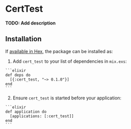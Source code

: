 # CertTest

**TODO: Add description**

## Installation

If [available in Hex](https://hex.pm/docs/publish), the package can be installed as:

  1. Add `cert_test` to your list of dependencies in `mix.exs`:

    ```elixir
    def deps do
      [{:cert_test, "~> 0.1.0"}]
    end
    ```

  2. Ensure `cert_test` is started before your application:

    ```elixir
    def application do
      [applications: [:cert_test]]
    end
    ```

